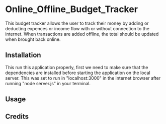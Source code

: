 # Online_Offline_Budget_Tracker

This budget tracker allows the user to track their money by adding or deducting expences or income flow with or without connection to the internet.
When transactions are added offline, the total should be updated when brought back online.


## Installation

This run this application properly, first we need to make sure that the dependencies are installed before starting the application on the local server.
This was set to run in  "localhost:3000" in the internet browser after running "node server.js" in your terminal.

## Usage

## Credits